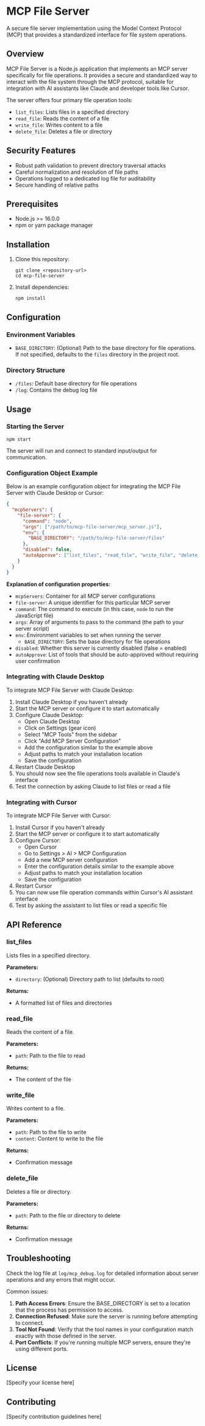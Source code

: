 # MCP File Server

A secure file server implementation using the Model Context Protocol (MCP) that provides a standardized interface for file system operations.

## Overview

MCP File Server is a Node.js application that implements an MCP server specifically for file operations. It provides a secure and standardized way to interact with the file system through the MCP protocol, suitable for integration with AI assistants like Claude and developer tools like Cursor.

The server offers four primary file operation tools:
- `list_files`: Lists files in a specified directory
- `read_file`: Reads the content of a file
- `write_file`: Writes content to a file
- `delete_file`: Deletes a file or directory

## Security Features

- Robust path validation to prevent directory traversal attacks
- Careful normalization and resolution of file paths
- Operations logged to a dedicated log file for auditability
- Secure handling of relative paths

## Prerequisites

- Node.js >= 16.0.0
- npm or yarn package manager

## Installation

1. Clone this repository:
   ```
   git clone <repository-url>
   cd mcp-file-server
   ```

2. Install dependencies:
   ```
   npm install
   ```

## Configuration

### Environment Variables

- `BASE_DIRECTORY`: (Optional) Path to the base directory for file operations. If not specified, defaults to the `files` directory in the project root.

### Directory Structure

- `/files`: Default base directory for file operations
- `/log`: Contains the debug log file

## Usage

### Starting the Server

```
npm start
```

The server will run and connect to standard input/output for communication.

### Configuration Object Example

Below is an example configuration object for integrating the MCP File Server with Claude Desktop or Cursor:

```json
{
  "mcpServers": {
    "file-server": {
      "command": "node",
      "args": ["/path/to/mcp-file-server/mcp_server.js"],
      "env": {
        "BASE_DIRECTORY": "/path/to/mcp-file-server/files"
      },
      "disabled": false,
      "autoApprove": ["list_files", "read_file", "write_file", "delete_file"]
    }
  }
}
```

**Explanation of configuration properties:**

- `mcpServers`: Container for all MCP server configurations
- `file-server`: A unique identifier for this particular MCP server
- `command`: The command to execute (in this case, `node` to run the JavaScript file)
- `args`: Array of arguments to pass to the command (the path to your server script)
- `env`: Environment variables to set when running the server
  - `BASE_DIRECTORY`: Sets the base directory for file operations
- `disabled`: Whether this server is currently disabled (false = enabled)
- `autoApprove`: List of tools that should be auto-approved without requiring user confirmation

### Integrating with Claude Desktop

To integrate MCP File Server with Claude Desktop:

1. Install Claude Desktop if you haven't already
2. Start the MCP server or configure it to start automatically
3. Configure Claude Desktop:
   - Open Claude Desktop
   - Click on Settings (gear icon)
   - Select "MCP Tools" from the sidebar
   - Click "Add MCP Server Configuration"
   - Add the configuration similar to the example above
   - Adjust paths to match your installation location
   - Save the configuration
4. Restart Claude Desktop
5. You should now see the file operations tools available in Claude's interface
6. Test the connection by asking Claude to list files or read a file

### Integrating with Cursor

To integrate MCP File Server with Cursor:

1. Install Cursor if you haven't already
2. Start the MCP server or configure it to start automatically
3. Configure Cursor:
   - Open Cursor
   - Go to Settings > AI > MCP Configuration
   - Add a new MCP server configuration
   - Enter the configuration details similar to the example above
   - Adjust paths to match your installation location
   - Save the configuration
4. Restart Cursor
5. You can now use file operation commands within Cursor's AI assistant interface
6. Test by asking the assistant to list files or read a specific file

## API Reference

### list_files

Lists files in a specified directory.

**Parameters:**
- `directory`: (Optional) Directory path to list (defaults to root)

**Returns:**
- A formatted list of files and directories

### read_file

Reads the content of a file.

**Parameters:**
- `path`: Path to the file to read

**Returns:**
- The content of the file

### write_file

Writes content to a file.

**Parameters:**
- `path`: Path to the file to write
- `content`: Content to write to the file

**Returns:**
- Confirmation message

### delete_file

Deletes a file or directory.

**Parameters:**
- `path`: Path to the file or directory to delete

**Returns:**
- Confirmation message

## Troubleshooting

Check the log file at `log/mcp_debug.log` for detailed information about server operations and any errors that might occur.

Common issues:

1. **Path Access Errors**: Ensure the BASE_DIRECTORY is set to a location that the process has permission to access.
2. **Connection Refused**: Make sure the server is running before attempting to connect.
3. **Tool Not Found**: Verify that the tool names in your configuration match exactly with those defined in the server.
4. **Port Conflicts**: If you're running multiple MCP servers, ensure they're using different ports.

## License

[Specify your license here]

## Contributing

[Specify contribution guidelines here]